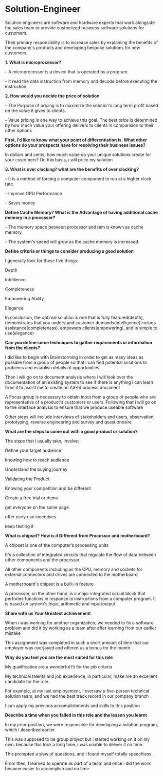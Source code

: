 # Solution-Engineer

<p>Solution engineers are software and hardware experts that work alongside the sales team to provide customized business software solutions for customers.</p>
<p>Their primary responsibility is to increase sales by explaining the benefits of the company's products and developing bespoke solutions for new customers.</p>

<b>1. What is microprocessor?</b>
<p></p>
<p>- A microprocessor is a device that is operated by a program.</p>
<p>- It read the data instruction from memory and decode before executing the instruction.</p>

<b>2. How would you decide the price of solution</b>
<p></p>
<p>- The Purpose of pricing is to maximize the solution's long term profit based on the value it gives to clients.</p>
<p>- Value pricing is one way to achieve this goal. The best price is determined by how much value your offering delivers to clients in comparision to their other options</p>

**First, i'd like to know what your point of differentiation is. What other options do your prospects have for resolving their business issues?**
<p></p>
<p>In dollars and cents, how much value do your unique solutions create for your customers? On this basis, i will price my solution.</p>

<b>3. What is over clocking? what are the benefits of over clocking?</b>
<p></p>
<p>- It is a method of forcing a computer component to run at a higher clock rate.</p>
<p>- Improve GPU Performance</p>
<p>- Saves money</p>

<b>Define Cache Memory? What is the Advantage of having additional cache memory in a processor?</b>
<p>- The memory space between processor and ram is known as cache memory</p>
<p>- The system's speed will grow as the cache memory is increased.</p>


<b>Define criteria or things to consider producing a good solution</b>
<p>I generally look for these five things:</p>
<p>Depth</p>
<p>Intellience</p>
<p>Completeness</p>
<p>Empowering Ability</p>
<p>Elegance</p>
<p>In conclusion, the optimal solution is one that is fully featured(depth), demonstrates that you understand customer demands(intelligence) includs assistance(completeness), empowers clients(empowering), and is simple to use(elegance)</p>

<b>Can you define some techniques to gather requirements or information from the clients?</b>
<p>I did like to begin with Brainstorming in order to get as many ideas as possible from a group of people so that i can find potential solutions to problems and establish details of opportunities.</p>
<p>Then i will go on to document analysis where i will look over the documentation of an existing system to see if there is anything i can learn from it to assist me to create an AS-IS process document</p>
<p>A Focus group is necessary to obtain input from a group of people who are representative of a product's customers or users. Following that i will go on to the interface analysis to ensure that we produce useable software</p>
<p>Other steps will include interviews of stakeholders and users, observation, prototyping, reverse engineering and survey and questionnaire</p>

<b>What are the steps to come out with a good product or solution?</b>
<p>The steps that i usually take, involve:</p>
<p>Define your target audience</p>
<p>knowing how to reach audience</p>
<p>Understand the buying journey</p>
<p>Validating the Product</p>
<p>Knowing your competition and be different</p>
<p>Create a free trial or demo</p>
<p>get everyone on the same page</p>
<p>offer early use incentives</p>
<p>keep testing it</p>

<b>What is chipset? How is it Different from Processor and motherboard?</b>
<p>A chipset is one of the computer's processing units</p>
<p>It's a collection of integrated circuits that regulate the flow of data between other components and the processor.</p>
<p>All other components including as the CPU, memory and sockets for external connectors and drives are connected to the motherboard</p>
<p>A motherboard's chipset is a built-in feature</p>
<p>A processor, on the other hand, is a major integrated circuit block that performs functions in response to instructions from a computer program. It is based on system's logic, arithmetic and input/output.</p>

<b>Share with us Your Greatest achievement</b>
<p>When i was working for another organization, we needed to fix a software problem and did it by working as a team after after learning from our earlier mistake </p>
<p>This assignment was completed in such a short amount of time that our employer was overjoyed and offered us a bonus for the month</p>

<b>Why do you feel you are the most suited for this role</b>
<p>My qualification are a wonderful fit for the job criteria</p>
<p>My technical talents and job experience, in particular, make me an excellent candidate for the role. </p>
<p>For example, at my last employement, I oversaw a five-person technical solution team, and we had the best track record in our company branch</p>
<p>I can apply my previous accomplishments and skills to this position</p>


<b>Describe a time when you failed in this role and the lesson you learnt</b>
<p>In my prior position, we were responsible for developing a solution program, which i described earlier.</p>
<p>This was supposed to be group project but i started working on it on my own. because this took a long time, i was unable to deliver it on time.</p>
<p>This prompted a slew of questions, and i found myself totally speechless.</p>
<p>From then, I learned to operate as part of a team and once i did the work became easier to accomplish and on time</p>












